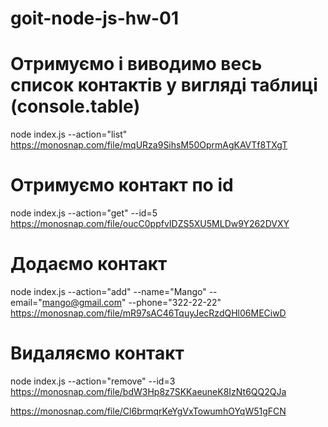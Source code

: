 # goit-node-js-hw-01

# Отримуємо і виводимо весь список контактів у вигляді таблиці (console.table)
node index.js --action="list"
https://monosnap.com/file/mqURza9SihsM50OprmAgKAVTf8TXgT


# Отримуємо контакт по id
node index.js --action="get" --id=5
https://monosnap.com/file/oucC0ppfvIDZS5XU5MLDw9Y262DVXY


# Додаємо контакт
node index.js --action="add" --name="Mango" --email="mango@gmail.com" --phone="322-22-22"
https://monosnap.com/file/mR97sAC46TquyJecRzdQHl06MECiwD


# Видаляємо контакт
node index.js --action="remove" --id=3
https://monosnap.com/file/bdW3Hp8z7SKKaeuneK8IzNt6QQ2QJa


https://monosnap.com/file/Cl6brmqrKeYgVxTowumhOYqW51gFCN